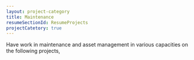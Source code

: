 ```yaml
---
layout: project-category
title: Maintenance
resumeSectionId: ResumeProjects
projectCatetory: true
---
```

Have work in maintenance and asset management in various capacities on the
following projects,
